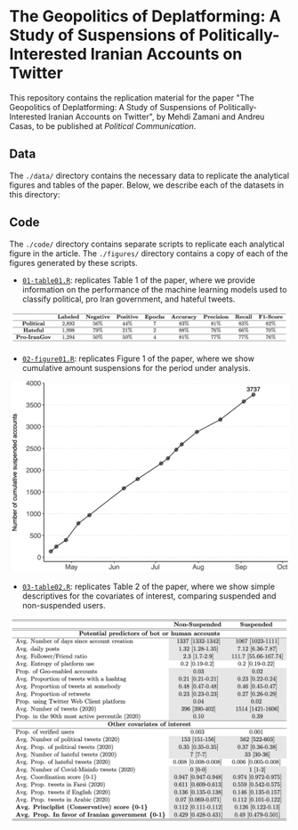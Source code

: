 # The Geopolitics of Deplatforming: A Study of Suspensions of Politically-Interested Iranian Accounts on Twitter
This repository contains the replication material for the paper "The Geopolitics of Deplatforming: A Study of Suspensions of Politically-Interested Iranian Accounts on Twitter", by Mehdi Zamani and Andreu Casas, to be published at _Political Communication_.

## Data
The `./data/` directory contains the necessary data to replicate the analytical figures and tables of the paper. Below, we describe each of the datasets in this directory:

## Code
The `./code/` directory contains separate scripts to replicate each analytical figure in the article. The `./figures/` directory contains a copy of each of the figures generated by these scripts. 

- [`01-table01.R`](https://github.com/CasAndreu/twitter-iran-moderation/blob/main/R/01-table01.R): replicates Table 1 of the paper, where we provide information on the performance of the machine learning models used to classify political, pro Iran government, and hateful tweets.

<img src = "https://github.com/CasAndreu/twitter-iran-moderation/blob/main/figures_png/table01.png">

- [`02-figure01.R`](https://github.com/CasAndreu/twitter-iran-moderation/blob/main/R/02-figure01.R): replicates Figure 1 of the paper, where we show cumulative amount suspensions for the period under analysis. 

<img src = "https://github.com/CasAndreu/twitter-iran-moderation/blob/main/figures_png/figure01.png">

- [`03-table02.R`](https://github.com/CasAndreu/twitter-iran-moderation/blob/main/R/03-table02.R): replicates Table 2 of the paper, where we show simple descriptives for the covariates of interest, comparing suspended and non-suspended users.

<img src = "https://github.com/CasAndreu/twitter-iran-moderation/blob/main/figures_png/table02.png">
